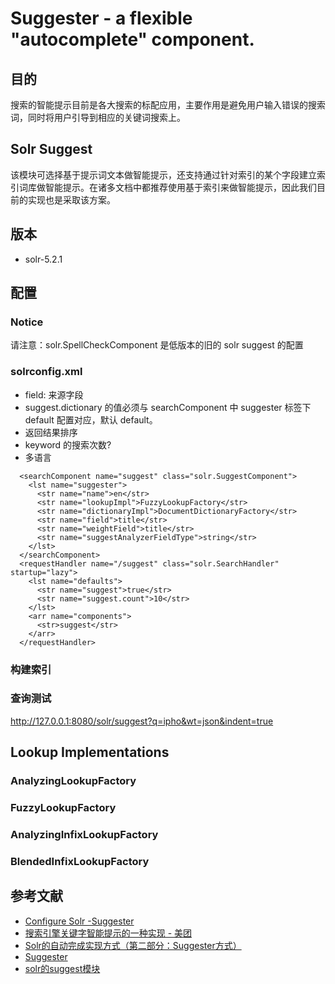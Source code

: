 # Suggester - a flexible "autocomplete" component.

## 目的
搜索的智能提示目前是各大搜索的标配应用，主要作用是避免用户输入错误的搜索词，同时将用户引导到相应的关键词搜索上。

## Solr Suggest
该模块可选择基于提示词文本做智能提示，还支持通过针对索引的某个字段建立索引词库做智能提示。在诸多文档中都推荐使用基于索引来做智能提示，因此我们目前的实现也是采取该方案。

## 版本
* solr-5.2.1

## 配置

### Notice
请注意：solr.SpellCheckComponent 是低版本的旧的 solr suggest 的配置

### solrconfig.xml
* field: 来源字段
* suggest.dictionary 的值必须与 searchComponent 中 suggester 标签下 <str name=”name”>default</str> 配置对应，默认 default。
* 返回结果排序
 * keyword 的搜索次数?
 * 多语言
```
  <searchComponent name="suggest" class="solr.SuggestComponent">
    <lst name="suggester">
      <str name="name">en</str>
      <str name="lookupImpl">FuzzyLookupFactory</str>
      <str name="dictionaryImpl">DocumentDictionaryFactory</str>
      <str name="field">title</str>
      <str name="weightField">title</str>
      <str name="suggestAnalyzerFieldType">string</str>
    </lst>
  </searchComponent>
  <requestHandler name="/suggest" class="solr.SearchHandler" startup="lazy">
    <lst name="defaults">
      <str name="suggest">true</str>
      <str name="suggest.count">10</str>
    </lst>
    <arr name="components">
      <str>suggest</str>
    </arr>
  </requestHandler>
```
### 构建索引

### 查询测试
http://127.0.0.1:8080/solr/suggest?q=ipho&wt=json&indent=true

## Lookup Implementations
### AnalyzingLookupFactory
### FuzzyLookupFactory
### AnalyzingInfixLookupFactory
### BlendedInfixLookupFactory


## 参考文献
* [Configure Solr -Suggester](http://romiawasthy.blogspot.hk/2014/06/configure-solr-suggester.html)
* [搜索引擎关键字智能提示的一种实现 - 美团](http://tech.meituan.com/pinyin-suggest.html)
* [Solr的自动完成实现方式（第二部分：Suggester方式）](http://www.cnblogs.com/ibook360/archive/2011/11/30/2269077.html)
* [Suggester](https://cwiki.apache.org/confluence/display/solr/Suggester)
* [solr的suggest模块](http://www.cnblogs.com/yjf512/p/5166382.html)

